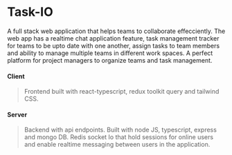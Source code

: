 # Task-IO
A full stack web application that helps teams to collaborate effecciently. The web app has a realtime chat application feature, task management tracker for teams to be upto date with one another, assign tasks to team members and ability to manage multiple teams in different work spaces. A perfect platform for project managers to organize teams and task management.

#### Client
>Frontend built with react-typescript, redux toolkit query and tailwind CSS.
#### Server
> Backend with api endpoints. Built with node JS, typescript, express and mongo DB.
> Redis socket Io that hold sessions for online users and enable realtime messaging between users in the application.
